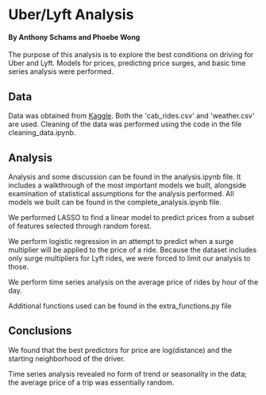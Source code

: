 # Uber/Lyft Analysis
#### By Anthony Schams and Phoebe Wong

The purpose of this analysis is to explore the best conditions on driving for Uber and Lyft. Models for prices, predicting price surges, and basic time series analysis were performed. 

## Data
Data was obtained from [Kaggle](https://www.kaggle.com/ravi72munde/uber-lyft-cab-prices). Both the 'cab_rides.csv' and 'weather.csv' are used. Cleaning of the data was performed using the code in the file cleaning_data.ipynb. 

## Analysis
Analysis and some discussion can be found in the analysis.ipynb file. It includes a walkthrough of the most important models we built, alongside examination of statistical assumptions for the analysis performed. All models we built can be found in the complete_analysis.ipynb file.

We performed LASSO to find a linear model to predict prices from a subset of features selected through random forest. 

We perform logistic regression in an attempt to predict when a surge multiplier will be applied to the price of a ride. Because the dataset includes only surge multipliers for Lyft rides, we were forced to limit our analysis to those. 

We perform time series analysis on the average price of rides by hour of the day.

Additional functions used can be found in the extra_functions.py file

## Conclusions
We found that the best predictors for price are log(distance) and the starting neighborhood of the driver.

Time series analysis revealed no form of trend or seasonality in the data; the average price of a trip was essentially random.
